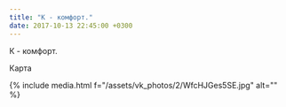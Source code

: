 ```yaml
---
title: "К - комфорт."
date: 2017-10-13 22:45:00 +0300
---
```


К - комфорт.

Карта

{% include media.html f="/assets/vk_photos/2/WfcHJGes5SE.jpg" alt="" %}
